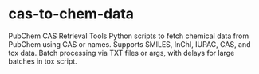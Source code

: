 # cas-to-chem-data
PubChem CAS Retrieval Tools  Python scripts to fetch chemical data from PubChem using CAS or names. Supports SMILES, InChI, IUPAC, CAS, and tox data. Batch processing via TXT files or args, with delays for large batches in tox script.
